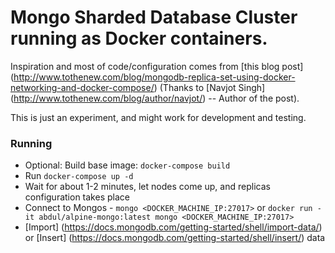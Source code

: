 # Mongo Sharded Database Cluster running as Docker containers. 

Inspiration and most of code/configuration comes from [this blog post] (http://www.tothenew.com/blog/mongodb-replica-set-using-docker-networking-and-docker-compose/) (Thanks to [Navjot Singh] (http://www.tothenew.com/blog/author/navjot/) -- Author of the post).

This is just an experiment, and might work for development and testing.

### Running

* Optional: Build base image: `docker-compose build`
* Run `docker-compose up -d`
* Wait for about 1-2 minutes, let nodes come up, and replicas configuration takes place
* Connect to Mongos - `mongo <DOCKER_MACHINE_IP:27017>` or `docker run -it abdul/alpine-mongo:latest mongo <DOCKER_MACHINE_IP:27017>`
* [Import] (https://docs.mongodb.com/getting-started/shell/import-data/) or [Insert] (https://docs.mongodb.com/getting-started/shell/insert/) data
